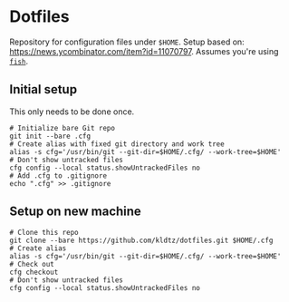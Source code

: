 # Dotfiles

Repository for configuration files under `$HOME`. 
Setup based on: https://news.ycombinator.com/item?id=11070797.
Assumes you're using [`fish`](https://fishshell.com/).

## Initial setup

This only needs to be done once. 

```fish
# Initialize bare Git repo
git init --bare .cfg
# Create alias with fixed git directory and work tree
alias -s cfg='/usr/bin/git --git-dir=$HOME/.cfg/ --work-tree=$HOME'
# Don't show untracked files
cfg config --local status.showUntrackedFiles no
# Add .cfg to .gitignore
echo ".cfg" >> .gitignore
```

## Setup on new machine

```fish
# Clone this repo
git clone --bare https://github.com/kldtz/dotfiles.git $HOME/.cfg
# Create alias 
alias -s cfg='/usr/bin/git --git-dir=$HOME/.cfg/ --work-tree=$HOME'
# Check out 
cfg checkout
# Don't show untracked files
cfg config --local status.showUntrackedFiles no
```
